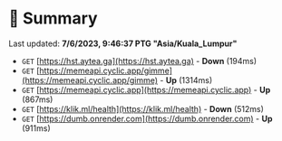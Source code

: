 # 📖 Summary
Last updated: **7/6/2023, 9:46:37 PTG "Asia/Kuala_Lumpur"**

- `GET` [https://hst.aytea.ga](https://hst.aytea.ga) - **Down** (194ms)
- `GET` [https://memeapi.cyclic.app/gimme](https://memeapi.cyclic.app/gimme) - **Up** (1314ms)
- `GET` [https://memeapi.cyclic.app](https://memeapi.cyclic.app) - **Up** (867ms)
- `GET` [https://klik.ml/health](https://klik.ml/health) - **Down** (512ms)
- `GET` [https://dumb.onrender.com](https://dumb.onrender.com) - **Up** (911ms)
